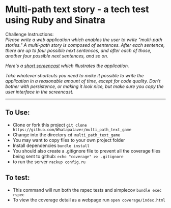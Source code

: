 Multi-path text story - a tech test using Ruby and Sinatra
====

Challenge Instructions:  
_Please write a web application which enables the user to write "multi-path stories." A multi-path story is composed of sentences. After each sentence, there are up to four possible next sentences, and after each of those, another four possible next sentences, and so on._

_Here's a [short screencast](http://oneis-recruitment.s3.amazonaws.com/2014/stories-web-app.mp4) which illustrates the application._

_Take whatever shortcuts you need to make it possible to write the application in a reasonable amount of time, except for code quality. Don't bother with persistence, or making it look nice, but make sure you copy the user interface in the screencast._

___

To Use:
---

- Clone or fork this project `git clone https://github.com/Whatapalaver/multi_path_text_game`
- Change into the directory `cd multi_path_text_game`
- You may want to copy files to your own project folder
- Install dependencies `bundle install`
- You should also create a .gitignore file to prevent all the coverage files being sent to github: `echo "coverage" >> .gitignore`  
- to run the server `rackup config.ru`

To test:
---

- This command will run both the rspec tests and simplecov `bundle exec rspec`
- To view the coverage detail as a webpage run `open coverage/index.html`
